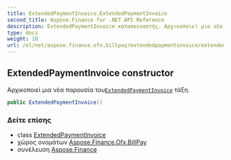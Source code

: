 ```yaml
---
title: ExtendedPaymentInvoice.ExtendedPaymentInvoice
second_title: Aspose.Finance for .NET API Reference
description: ExtendedPaymentInvoice κατασκευαστής. Αρχικοποιεί μια νέα παρουσία τουExtendedPaymentInvoice τάξη.
type: docs
weight: 10
url: /el/net/aspose.finance.ofx.billpay/extendedpaymentinvoice/extendedpaymentinvoice/
---
```

## ExtendedPaymentInvoice constructor

Αρχικοποιεί μια νέα παρουσία του[`ExtendedPaymentInvoice`](../) τάξη.

```csharp
public ExtendedPaymentInvoice()
```

### Δείτε επίσης

* class [ExtendedPaymentInvoice](../)
* χώρος ονομάτων [Aspose.Finance.Ofx.BillPay](../../extendedpaymentinvoice/)
* συνέλευση [Aspose.Finance](../../../)


